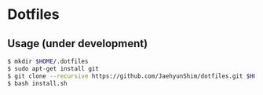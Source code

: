 # Dotfiles

## Usage (under development)
```sh
$ mkdir $HOME/.dotfiles
$ sudo apt-get install git
$ git clone --recursive https://github.com/JaehyunShim/dotfiles.git $HOME/.dotfiles && cd $HOME/.dotfiles
$ bash install.sh
```
